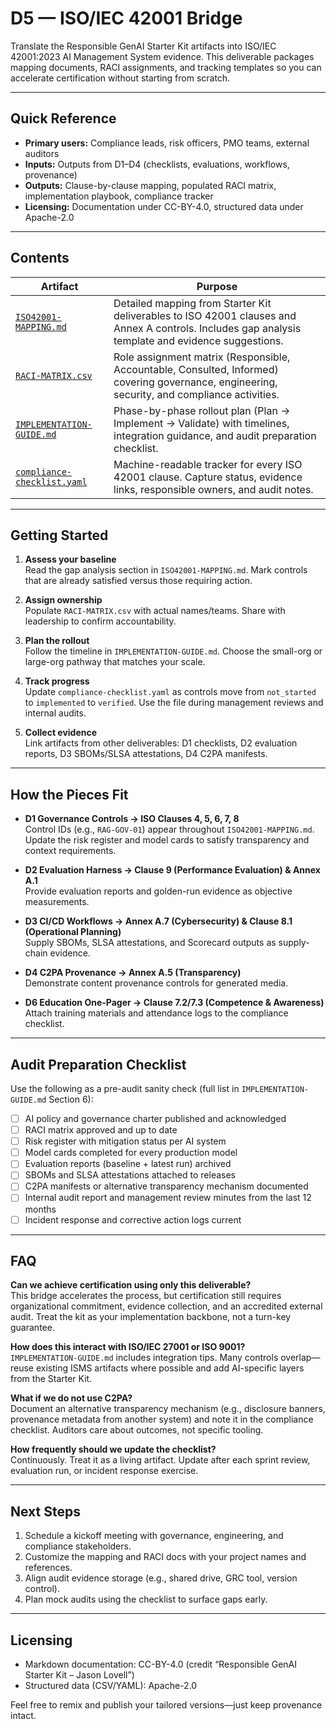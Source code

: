 # D5 — ISO/IEC 42001 Bridge

Translate the Responsible GenAI Starter Kit artifacts into ISO/IEC 42001:2023 AI Management System evidence. This deliverable packages mapping documents, RACI assignments, and tracking templates so you can accelerate certification without starting from scratch.

---

## Quick Reference

- **Primary users:** Compliance leads, risk officers, PMO teams, external auditors
- **Inputs:** Outputs from D1–D4 (checklists, evaluations, workflows, provenance)
- **Outputs:** Clause-by-clause mapping, populated RACI matrix, implementation playbook, compliance tracker
- **Licensing:** Documentation under CC-BY-4.0, structured data under Apache-2.0

---

## Contents

| Artifact | Purpose |
|----------|---------|
| [`ISO42001-MAPPING.md`](ISO42001-MAPPING.md) | Detailed mapping from Starter Kit deliverables to ISO 42001 clauses and Annex A controls. Includes gap analysis template and evidence suggestions. |
| [`RACI-MATRIX.csv`](RACI-MATRIX.csv) | Role assignment matrix (Responsible, Accountable, Consulted, Informed) covering governance, engineering, security, and compliance activities. |
| [`IMPLEMENTATION-GUIDE.md`](IMPLEMENTATION-GUIDE.md) | Phase-by-phase rollout plan (Plan → Implement → Validate) with timelines, integration guidance, and audit preparation checklist. |
| [`compliance-checklist.yaml`](compliance-checklist.yaml) | Machine-readable tracker for every ISO 42001 clause. Capture status, evidence links, responsible owners, and audit notes. |

---

## Getting Started

1. **Assess your baseline**  
   Read the gap analysis section in `ISO42001-MAPPING.md`. Mark controls that are already satisfied versus those requiring action.

2. **Assign ownership**  
   Populate `RACI-MATRIX.csv` with actual names/teams. Share with leadership to confirm accountability.

3. **Plan the rollout**  
   Follow the timeline in `IMPLEMENTATION-GUIDE.md`. Choose the small-org or large-org pathway that matches your scale.

4. **Track progress**  
   Update `compliance-checklist.yaml` as controls move from `not_started` to `implemented` to `verified`. Use the file during management reviews and internal audits.

5. **Collect evidence**  
   Link artifacts from other deliverables: D1 checklists, D2 evaluation reports, D3 SBOMs/SLSA attestations, D4 C2PA manifests.

---

## How the Pieces Fit

- **D1 Governance Controls → ISO Clauses 4, 5, 6, 7, 8**  
  Control IDs (e.g., `RAG-GOV-01`) appear throughout `ISO42001-MAPPING.md`. Update the risk register and model cards to satisfy transparency and context requirements.

- **D2 Evaluation Harness → Clause 9 (Performance Evaluation) & Annex A.1**  
  Provide evaluation reports and golden-run evidence as objective measurements.

- **D3 CI/CD Workflows → Annex A.7 (Cybersecurity) & Clause 8.1 (Operational Planning)**  
  Supply SBOMs, SLSA attestations, and Scorecard outputs as supply-chain evidence.

- **D4 C2PA Provenance → Annex A.5 (Transparency)**  
  Demonstrate content provenance controls for generated media.

- **D6 Education One-Pager → Clause 7.2/7.3 (Competence & Awareness)**  
  Attach training materials and attendance logs to the compliance checklist.

---

## Audit Preparation Checklist

Use the following as a pre-audit sanity check (full list in `IMPLEMENTATION-GUIDE.md` Section 6):

- [ ] AI policy and governance charter published and acknowledged
- [ ] RACI matrix approved and up to date
- [ ] Risk register with mitigation status per AI system
- [ ] Model cards completed for every production model
- [ ] Evaluation reports (baseline + latest run) archived
- [ ] SBOMs and SLSA attestations attached to releases
- [ ] C2PA manifests or alternative transparency mechanism documented
- [ ] Internal audit report and management review minutes from the last 12 months
- [ ] Incident response and corrective action logs current

---

## FAQ

**Can we achieve certification using only this deliverable?**  
This bridge accelerates the process, but certification still requires organizational commitment, evidence collection, and an accredited external audit. Treat the kit as your implementation backbone, not a turn-key guarantee.

**How does this interact with ISO/IEC 27001 or ISO 9001?**  
`IMPLEMENTATION-GUIDE.md` includes integration tips. Many controls overlap—reuse existing ISMS artifacts where possible and add AI-specific layers from the Starter Kit.

**What if we do not use C2PA?**  
Document an alternative transparency mechanism (e.g., disclosure banners, provenance metadata from another system) and note it in the compliance checklist. Auditors care about outcomes, not specific tooling.

**How frequently should we update the checklist?**  
Continuously. Treat it as a living artifact. Update after each sprint review, evaluation run, or incident response exercise.

---

## Next Steps

1. Schedule a kickoff meeting with governance, engineering, and compliance stakeholders.
2. Customize the mapping and RACI docs with your project names and references.
3. Align audit evidence storage (e.g., shared drive, GRC tool, version control).
4. Plan mock audits using the checklist to surface gaps early.

---

## Licensing

- Markdown documentation: CC-BY-4.0 (credit “Responsible GenAI Starter Kit – Jason Lovell”)
- Structured data (CSV/YAML): Apache-2.0

Feel free to remix and publish your tailored versions—just keep provenance intact.
